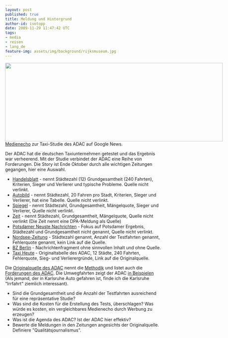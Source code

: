 ```yaml
---
layout: post
published: true
title: Meldung und Hintergrund
author-id: isotopp
date: 2009-11-29 11:47:42 UTC
tags:
- media
- reisen
- lang_de
feature-img: assets/img/background/rijksmuseum.jpg
---
```

<div class="serendipity_imageComment_center" style="width: 702px"><div class="serendipity_imageComment_img"><!-- s9ymdb:5196 --><img class="serendipity_image_center" width="702" height="253"  src="/uploads/taxi-studie.png"  alt="" /></div><div class="serendipity_imageComment_txt"><a href='http://news.google.com/archivesearch?q=taxi+potsdam+karlsruhe+adac&scoring=a&hl=de&ned=de&sa=N&start=10'>Medienecho</a> zur Taxi-Studie des ADAC auf Google News.</div></div>

Der ADAC hat die deutschen Taxiunternehmen getestet und das Ergebnis war verheerend. Mit der Studie verbindet der ADAC eine Reihe von Forderungen. Die Story ist Ende Oktober durch alle wichtigen Zeitungen gegangen, hier eine Auswahl.
<br />

<ul><li><a href='http://www.handelsblatt.com/magazin/business-travel/test-schwere-defizite-bei-deutschen-taxifahrern;2473868'>Handelsblatt</a> - nennt Städtezahl (12) Grundgesamtheit (240 Fahrten), Kriterien, Sieger und Verlierer und typische Probleme. Quelle nicht verlinkt.</li><li><a href='http://www.autobild.de/artikel/adac-taxitest-2009_999862.html'>Autobild</a> - nennt Städtezahl, 20 Fahren pro Stadt, Kriterien, Sieger und Verlierer, hat eine Tabelle. Quelle nicht verlinkt.</li><li><a href='http://www.spiegel.de/reise/aktuell/0,1518,657329,00.html'>Spiegel</a> - nennt Städtezahl, Grundgesamtheit, Mängelquote, Sieger und Verlierer, Quelle nicht verlinkt.</li><li><a href='http://www.zeit.de/auto/2009-10/auto-taxi-adac'>Zeit</a> - nennt Städtezahl, Grundgesamtheit, Mängelquote, Quelle nicht verlinkt (Die Zeit nennt eine DPA-Meldung als Quelle)</li><li><a href='http://www.pnn.de/potsdam/230297/'>Potsdamer Neuste Nachrichten</a> - Fokus auf Potsdamer Ergebnis, Städtezahl und Grundgesamtheit nicht genannt, Quelle nicht verlinkt.</li><li><a href='http://www.konsumo.de/news/100340-adac-taxi-test-auto-verkehr>Konsumo</a> - Städtezahl genannt, Grundgesamtheit nicht genannt, aber Link auf die Originalquelle vorhanden.</li><li><a href='http://www.nordsee-zeitung.de/Home/Experten-Nicht-jede-Taxifahrt-gut-_arid,254052_puid,1_pageid,21.html'>Nordsee-Zeitung</a> - Städtezahl genannt, Anzahl der Testfahrten genannt, Fehlerquote genannt, kein Link auf die Quelle.</li><li><a href='http://www.bz-berlin.de/archiv/nachrichten-article625106.html'>BZ Berlin</a> - Nachrichtenfragment ohne sinnvollen Inhalt und ohne Quelle.</li><li><a href='http://www.taxi-heute.de/nachricht/news.php?id=62067'>Taxi Heute</a> - Originaltabelle des ADAC, 12 Städte, 240 Fahrten, Fehlerquote, Sieg- und Verlierergründe, Link auf die Originalquelle.</li></ul>

Die <a href='http://www1.adac.de/Tests/Mobilitaet_und_Reise/taxitest/testjahr_2009/default.asp?TL=2'>Originalquelle des ADAC</a> nennt die <a href='http://www1.adac.de/Tests/Mobilitaet_und_Reise/taxitest/testjahr_2009/methodik/default.asp?ComponentID=270858&SourcePageID=271470'>Methodik</a> und listet auch die <a href='http://www1.adac.de/Tests/Mobilitaet_und_Reise/taxitest/testjahr_2009/forderungen/default.asp?ComponentID=270857&SourcePageID=271470'>Forderungen des ADAC</a>. Die Umwegfahrten zeigt der ADAC <a href='http://www1.adac.de/Tests/Mobilitaet_und_Reise/taxitest/testjahr_2009/slideshow_umwege/default.asp?ComponentID=272001&SourcePageID=271470'>in Beispielen</a> (Als jemand, der in Karlsruhe Auto gefahren ist, finde ich die Karlsruhe "Irrfahrt" ziemlich interessant).

<ul><li>Sind die Grundgesamtheit und die Anzahl der Testfahrten ausreichend für eine repräsentative Studie?</li><li>Was sind die Kosten für die Erstellung des Tests, überschlagen? Was würde es kosten, ein vergleichbares Medienecho durch Werbung zu erzeugen?</li><li>Was ist die Agenda des ADAC? Ist der ADAC hier effektiv?</li><li>Bewerte die Meldungen in den Zeitungen angesichts der Originalquelle. Definiere "Qualitätsjournalismus".</li></ul>
